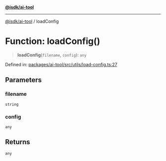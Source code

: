 [**@isdk/ai-tool**](../README.md)

***

[@isdk/ai-tool](../globals.md) / loadConfig

# Function: loadConfig()

> **loadConfig**(`filename`, `config`): `any`

Defined in: [packages/ai-tool/src/utils/load-config.ts:27](https://github.com/isdk/ai-tool.js/blob/7135b3a67072644f21685b76900b7f351401749e/src/utils/load-config.ts#L27)

## Parameters

### filename

`string`

### config

`any`

## Returns

`any`
